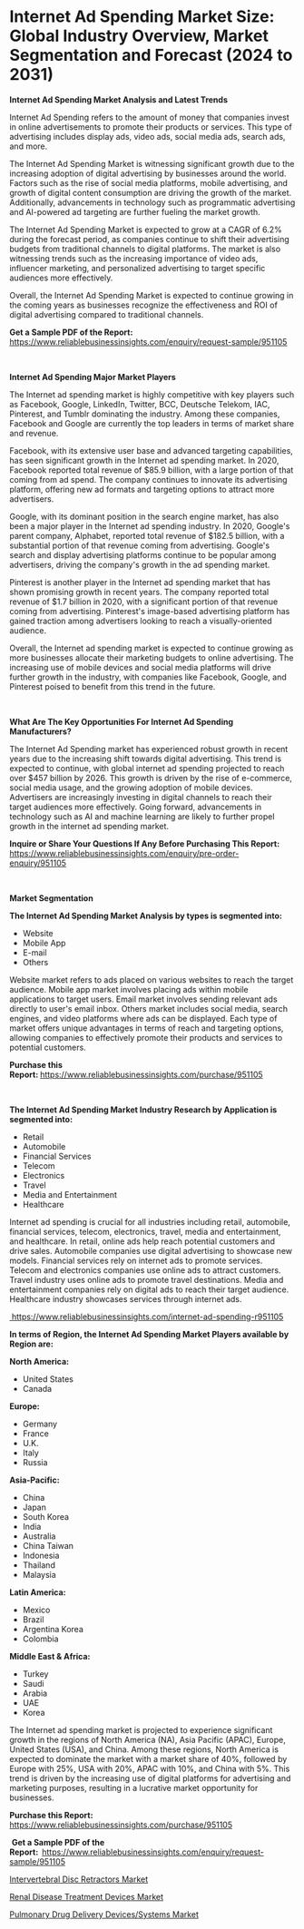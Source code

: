 <p><h1>Internet Ad Spending Market Size: Global Industry Overview, Market Segmentation and Forecast (2024 to 2031)</h1></p><p><strong>Internet Ad Spending Market Analysis and Latest Trends</strong></p>
<p><p>Internet Ad Spending refers to the amount of money that companies invest in online advertisements to promote their products or services. This type of advertising includes display ads, video ads, social media ads, search ads, and more.</p><p>The Internet Ad Spending Market is witnessing significant growth due to the increasing adoption of digital advertising by businesses around the world. Factors such as the rise of social media platforms, mobile advertising, and growth of digital content consumption are driving the growth of the market. Additionally, advancements in technology such as programmatic advertising and AI-powered ad targeting are further fueling the market growth.</p><p>The Internet Ad Spending Market is expected to grow at a CAGR of 6.2% during the forecast period, as companies continue to shift their advertising budgets from traditional channels to digital platforms. The market is also witnessing trends such as the increasing importance of video ads, influencer marketing, and personalized advertising to target specific audiences more effectively.</p><p>Overall, the Internet Ad Spending Market is expected to continue growing in the coming years as businesses recognize the effectiveness and ROI of digital advertising compared to traditional channels.</p></p>
<p><strong>Get a Sample PDF of the Report:&nbsp;</strong> <a href="https://www.reliablebusinessinsights.com/enquiry/request-sample/951105">https://www.reliablebusinessinsights.com/enquiry/request-sample/951105</a></p>
<p>&nbsp;</p>
<p><strong>Internet Ad Spending Major Market Players</strong></p>
<p><p>The Internet ad spending market is highly competitive with key players such as Facebook, Google, LinkedIn, Twitter, BCC, Deutsche Telekom, IAC, Pinterest, and Tumblr dominating the industry. Among these companies, Facebook and Google are currently the top leaders in terms of market share and revenue.</p><p>Facebook, with its extensive user base and advanced targeting capabilities, has seen significant growth in the Internet ad spending market. In 2020, Facebook reported total revenue of $85.9 billion, with a large portion of that coming from ad spend. The company continues to innovate its advertising platform, offering new ad formats and targeting options to attract more advertisers.</p><p>Google, with its dominant position in the search engine market, has also been a major player in the Internet ad spending industry. In 2020, Google's parent company, Alphabet, reported total revenue of $182.5 billion, with a substantial portion of that revenue coming from advertising. Google's search and display advertising platforms continue to be popular among advertisers, driving the company's growth in the ad spending market.</p><p>Pinterest is another player in the Internet ad spending market that has shown promising growth in recent years. The company reported total revenue of $1.7 billion in 2020, with a significant portion of that revenue coming from advertising. Pinterest's image-based advertising platform has gained traction among advertisers looking to reach a visually-oriented audience.</p><p>Overall, the Internet ad spending market is expected to continue growing as more businesses allocate their marketing budgets to online advertising. The increasing use of mobile devices and social media platforms will drive further growth in the industry, with companies like Facebook, Google, and Pinterest poised to benefit from this trend in the future.</p></p>
<p>&nbsp;</p>
<p><strong>What Are The Key Opportunities For Internet Ad Spending Manufacturers?</strong></p>
<p><p>The Internet Ad Spending market has experienced robust growth in recent years due to the increasing shift towards digital advertising. This trend is expected to continue, with global internet ad spending projected to reach over $457 billion by 2026. This growth is driven by the rise of e-commerce, social media usage, and the growing adoption of mobile devices. Advertisers are increasingly investing in digital channels to reach their target audiences more effectively. Going forward, advancements in technology such as AI and machine learning are likely to further propel growth in the internet ad spending market.</p></p>
<p><strong>Inquire or Share Your Questions If Any Before Purchasing This Report:</strong> <a href="https://www.reliablebusinessinsights.com/enquiry/pre-order-enquiry/951105">https://www.reliablebusinessinsights.com/enquiry/pre-order-enquiry/951105</a></p>
<p>&nbsp;</p>
<p><strong>Market Segmentation</strong></p>
<p><strong>The Internet Ad Spending Market Analysis by types is segmented into:</strong></p>
<p><ul><li>Website</li><li>Mobile App</li><li>E-mail</li><li>Others</li></ul></p>
<p><p>Website market refers to ads placed on various websites to reach the target audience. Mobile app market involves placing ads within mobile applications to target users. Email market involves sending relevant ads directly to user's email inbox. Others market includes social media, search engines, and video platforms where ads can be displayed. Each type of market offers unique advantages in terms of reach and targeting options, allowing companies to effectively promote their products and services to potential customers.</p></p>
<p><strong>Purchase this Report:&nbsp;</strong><a href="https://www.reliablebusinessinsights.com/purchase/951105">https://www.reliablebusinessinsights.com/purchase/951105</a></p>
<p>&nbsp;</p>
<p><strong>The Internet Ad Spending Market Industry Research by Application is segmented into:</strong></p>
<p><ul><li>Retail</li><li>Automobile</li><li>Financial Services</li><li>Telecom</li><li>Electronics</li><li>Travel</li><li>Media and Entertainment</li><li>Healthcare</li></ul></p>
<p><p>Internet ad spending is crucial for all industries including retail, automobile, financial services, telecom, electronics, travel, media and entertainment, and healthcare. In retail, online ads help reach potential customers and drive sales. Automobile companies use digital advertising to showcase new models. Financial services rely on internet ads to promote services. Telecom and electronics companies use online ads to attract customers. Travel industry uses online ads to promote travel destinations. Media and entertainment companies rely on digital ads to reach their target audience. Healthcare industry showcases services through internet ads.</p></p>
<p><a href="https://www.reliablebusinessinsights.com/internet-ad-spending-r951105">&nbsp;https://www.reliablebusinessinsights.com/internet-ad-spending-r951105</a></p>
<p><strong>In terms of Region, the Internet Ad Spending Market Players available by Region are:</strong></p>
<p>
    <p> <strong> North America: </strong>
        <ul>
            <li>United States</li>
            <li>Canada</li>
        </ul>
        </p> 
    <p> <strong> Europe: </strong>
        <ul>
            <li>Germany</li>
            <li>France</li>
            <li>U.K.</li>
            <li>Italy</li>
            <li>Russia</li>
        </ul>
        </p> 
    <p> <strong> Asia-Pacific: </strong>
        <ul>
            <li>China</li>
            <li>Japan</li>
            <li>South Korea</li>
            <li>India</li>
            <li>Australia</li>
            <li>China Taiwan</li>
            <li>Indonesia</li>
            <li>Thailand</li>
            <li>Malaysia</li>
        </ul>
        </p> 
    <p> <strong> Latin America: </strong>
        <ul>
            <li>Mexico</li>
            <li>Brazil</li>
            <li>Argentina Korea</li>
            <li>Colombia</li>
        </ul>
        </p> 
    <p> <strong> Middle East & Africa: </strong>
        <ul>
            <li>Turkey</li>
            <li>Saudi</li>
            <li>Arabia</li>
            <li>UAE</li>
            <li>Korea</li>
        </ul>
    </p>
    </p>
<p><p>The Internet ad spending market is projected to experience significant growth in the regions of North America (NA), Asia Pacific (APAC), Europe, United States (USA), and China. Among these regions, North America is expected to dominate the market with a market share of 40%, followed by Europe with 25%, USA with 20%, APAC with 10%, and China with 5%. This trend is driven by the increasing use of digital platforms for advertising and marketing purposes, resulting in a lucrative market opportunity for businesses.</p></p>
<p><strong>Purchase this Report: </strong><a href="https://www.reliablebusinessinsights.com/purchase/951105">https://www.reliablebusinessinsights.com/purchase/951105</a></p>
<p>&nbsp;<strong>Get a Sample PDF of the Report:&nbsp;&nbsp;</strong><a href="https://www.reliablebusinessinsights.com/enquiry/request-sample/951105">https://www.reliablebusinessinsights.com/enquiry/request-sample/951105</a></p>
<p><strong></strong></p>
<p><p><a href="https://github.com/AndreanneHane2023/Market-Research-Report-List-1/blob/main/intervertebral-disc-retractors-market.md">Intervertebral Disc Retractors Market</a></p><p><a href="https://github.com/kmtkihkn89/Market-Research-Report-List-1/blob/main/renal-disease-treatment-devices-market.md">Renal Disease Treatment Devices Market</a></p><p><a href="https://github.com/flwellarose/Market-Research-Report-List-1/blob/main/pulmonary-drug-delivery-devicessystems-market.md">Pulmonary Drug Delivery Devices/Systems Market</a></p></p>